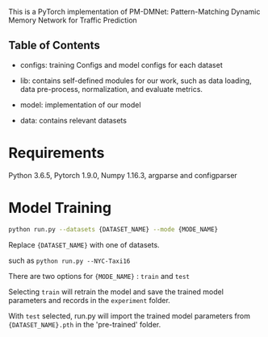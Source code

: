 This is a PyTorch implementation of PM-DMNet: Pattern-Matching Dynamic Memory Network for Traffic Prediction

## Table of Contents

* configs: training Configs and model configs for each dataset

* lib: contains self-defined modules for our work, such as data loading, data pre-process, normalization, and evaluate metrics.

* model: implementation of our model
  
* data: contains relevant datasets

# Requirements

Python 3.6.5, Pytorch 1.9.0, Numpy 1.16.3, argparse and configparser

# Model Training
```bash
python run.py --datasets {DATASET_NAME} --mode {MODE_NAME}
```
Replace `{DATASET_NAME}` with one of datasets.

such as `python run.py --NYC-Taxi16 `

There are two options for `{MODE_NAME}` : `train` and `test`

Selecting `train` will retrain the model and save the trained model parameters and records in the `experiment` folder.

With `test` selected, run.py will import the trained model parameters from `{DATASET_NAME}.pth` in the 'pre-trained' folder.
